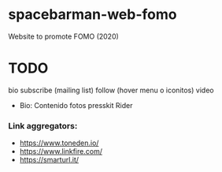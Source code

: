 # spacebarman-web-fomo
Website to promote FOMO (2020)

# TODO

bio
subscribe (mailing list)
follow (hover menu o iconitos)
video


- Bio:
Contenido
fotos
presskit
Rider

### Link aggregators:
- https://www.toneden.io/
- https://www.linkfire.com/
- https://smarturl.it/